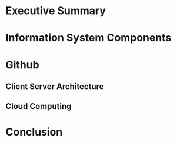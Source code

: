 # Executive Summary

# Information System Components

# Github
## Client Server Architecture
## Cloud Computing

# Conclusion
